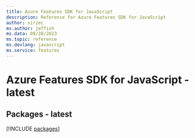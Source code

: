 ```yaml
---
title: Azure Features SDK for JavaScript
description: Reference for Azure Features SDK for JavaScript
author: xirzec
ms.author: jeffish
ms.data: 09/28/2023
ms.topic: reference
ms.devlang: javascript
ms.service: features
---
```

# Azure Features SDK for JavaScript - latest
## Packages - latest
[!INCLUDE [packages](features-index.md)]